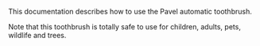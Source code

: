 This documentation describes how to use the Pavel automatic toothbrush. 

Note that this toothbrush is totally safe to use for children, adults, pets, wildlife and trees.
